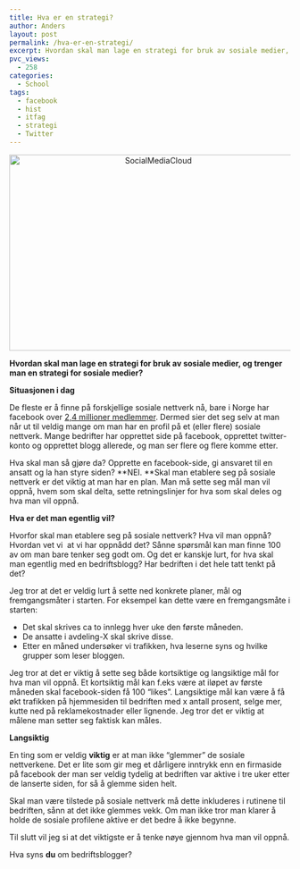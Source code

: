 ```yaml
---
title: Hva er en strategi?
author: Anders
layout: post
permalink: /hva-er-en-strategi/
excerpt: Hvordan skal man lage en strategi for bruk av sosiale medier, og trenger man en strategi for sosiale medier?
pvc_views:
  - 258
categories:
  - School
tags:
  - facebook
  - hist
  - itfag
  - strategi
  - Twitter
---
```

<p style="text-align: center;">
  <img class="   aligncenter" title="SocialMediaCloud" src="https://farm6.static.flickr.com/5091/5440728466_149c85e39c_z.jpg" alt="SocialMediaCloud" width="518" height="351" />
</p>

**Hvordan skal man lage en strategi for bruk av sosiale medier, og trenger man en strategi for sosiale medier?**

**Situasjonen i dag**

De fleste er å finne på forskjellige sosiale nettverk nå, bare i Norge har facebook over [2,4 millioner medlemmer][1]. Dermed sier det seg selv at man når ut til veldig mange om man har en profil på et (eller flere) sosiale nettverk. Mange bedrifter har opprettet side på facebook, opprettet twitter-konto og opprettet blogg allerede, og man ser flere og flere komme etter.

Hva skal man så gjøre da? Opprette en facebook-side, gi ansvaret til en ansatt og la han styre siden? **NEI. **Skal man etablere seg på sosiale nettverk er det viktig at man har en plan. Man må sette seg mål man vil oppnå, hvem som skal delta, sette retningslinjer for hva som skal deles og hva man vil oppnå.

**Hva er det man egentlig vil?**

Hvorfor skal man etablere seg på sosiale nettverk? Hva vil man oppnå? Hvordan vet vi  at vi har oppnådd det? Sånne spørsmål kan man finne 100 av om man bare tenker seg godt om. Og det er kanskje lurt, for hva skal man egentlig med en bedriftsblogg? Har bedriften i det hele tatt tenkt på det?

Jeg tror at det er veldig lurt å sette ned konkrete planer, mål og fremgangsmåter i starten. For eksempel kan dette være en fremgangsmåte i starten:

  * Det skal skrives ca to innlegg hver uke den første måneden.
  * De ansatte i avdeling-X skal skrive disse.
  * Etter en måned undersøker vi trafikken, hva leserne syns og hvilke grupper som leser bloggen.

Jeg tror at det er viktig å sette seg både kortsiktige og langsiktige mål for hva man vil oppnå. Et kortsiktig mål kan f.eks være at iløpet av første måneden skal facebook-siden få 100 &#8220;likes&#8221;. Langsiktige mål kan være å få økt trafikken på hjemmesiden til bedriften med x antall prosent, selge mer, kutte ned på reklamekostnader eller lignende. Jeg tror det er viktig at målene man setter seg faktisk kan måles.

**Langsiktig**

En ting som er veldig **viktig** er at man ikke &#8220;glemmer&#8221; de sosiale nettverkene. Det er lite som gir meg et dårligere inntrykk enn en firmaside på facebook der man ser veldig tydelig at bedriften var aktive i tre uker etter de lanserte siden, for så å glemme siden helt.

Skal man være tilstede på sosiale nettverk må dette inkluderes i rutinene til bedriften, sånn at det ikke glemmes vekk. Om man ikke tror man klarer å holde de sosiale profilene aktive er det bedre å ikke begynne.

Til slutt vil jeg si at det viktigste er å tenke nøye gjennom hva man vil oppnå.

Hva syns **du** om bedriftsblogger?

 [1]: http://avis.dn.no/artikler/avis/article398249.ece "Dagens Næringsliv"